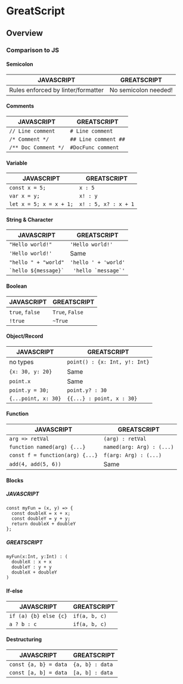 # GreatScript
## Overview
### Comparison to JS
#### Semicolon
|  JAVASCRIPT   | GREATSCRIPT  |
|  ----  | ----  |
| Rules enforced by linter/formatter  | No semicolon needed! |

#### Comments
|  JAVASCRIPT   | GREATSCRIPT  |
|  ----  | ----  |
| `// Line comment`  | `# Line comment` |
| `/* Comment */`  | `## Line comment ##` |
| `/** Doc Comment */`  | `#DocFunc comment` |

#### Variable
|  JAVASCRIPT   | GREATSCRIPT  |
|  ----  | ----  |
| `const x = 5;`  | `x : 5` |
| `var x = y;`  | `x! : y` |
| `let x = 5; x = x + 1;`  | `x! : 5, x? : x + 1` |

#### String & Character
|  JAVASCRIPT   | GREATSCRIPT  |
|  ----  | ----  |
| `"Hello world!"`  | `'Hello world!'` |
| `'Hello world!'`  | Same |
| `"hello " + "world"`  | `'hello ' + 'world'` |
| ``` `hello ${message}` ```  | ``` 'hello `message`'``` |

#### Boolean
|  JAVASCRIPT   | GREATSCRIPT  |
|  ----  | ----  |
| `true`, `false`  | `True`, `False` |
| `!true`  | `~True` |

#### Object/Record
|  JAVASCRIPT   | GREATSCRIPT  |
|  ----  | ----  |
| no types  | `point() : {x: Int, y!: Int}` |
| `{x: 30, y: 20}`  | Same |
| `point.x`  | Same |
| `point.y = 30;`  | `point.y? : 30` |
| `{...point, x: 30}`  | `{{...} : point, x : 30}` |

#### Function
|  JAVASCRIPT   | GREATSCRIPT  |
|  ----  | ----  |
| `arg => retVal`  | `(arg) : retVal` |
| `function named(arg) {...}`  | `named(arg: Arg) : (...)` |
| `const f = function(arg) {...}`  | `f(arg: Arg) : (...)` |
| `add(4, add(5, 6))`  | Same |

#### Blocks
##### JAVASCRIPT
```
const myFun = (x, y) => {
  const doubleX = x + x;
  const doubleY = y + y;
  return doubleX + doubleY
};
```
##### GREATSCRIPT
```
myFun(x:Int, y:Int) : (
  doubleX : x + x
  doubleY : y + y
  doubleX + doubleY
)
```

#### If-else
|  JAVASCRIPT   | GREATSCRIPT  |
|  ----  | ----  |
| `if (a) {b} else {c}`  | `if(a, b, c)` |
| `a ? b : c`  | `if(a, b, c)` |

#### Destructuring
|  JAVASCRIPT   | GREATSCRIPT  |
|  ----  | ----  |
| `const {a, b} = data`  | `{a, b} : data` |
| `const [a, b] = data`  | `[a, b] : data` |
